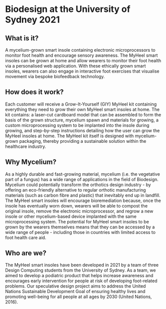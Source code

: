 # Biodesign at the University of Sydney 2021

## What is it?
A mycelium-grown smart insole containing electronic microprocessors to monitor foot health and encourage sensory awareness. The MyHeel smart insoles can be grown at home and allow wearers to monitor their foot health via a personalised web application. With these ethically grown smart insoles, wearers can also engage in interactive foot exercises that visualise movement via bespoke biofeedback technology.

## How does it work?
Each customer will receive a Grow-It-Yourself (GIY) MyHeel kit containing everything they need to grow their own MyHeel smart insoles at home. The kit contains: a laser-cut cardboard model that can be assembled to form the basis of the grown structure, mycelium spawn and materials for growing, a custom microprocessing system to be implanted into the insole during growing, and step-by-step instructions detailing how the user can grow the MyHeel insoles at home. The MyHeel kit itself is designed with mycelium-grown packaging, thereby providing a sustainable solution within the healthcare industry.

## Why Mycelium?
As a highly durable and fast-growing material, mycelium (i.e. the vegetative part of a fungus) has a wide range of applications in the field of Biodesign. Mycelium could potentially transform the orthotics design industry - by offering an eco-friendly alternative to regular orthotic manufacturing materials (such as carbon fibre and plastic) that inevitably end up in landfill. The MyHeel smart insoles will encourage bioremediation because, once the insole has eventually worn down, wearers will be able to compost the original insole, remove the electronic microprocessor, and regrow a new insole or other mycelium-based device implanted with the same microprocessing system. The potential for MyHeel smart insoles to be grown by the wearers themselves means that they can be accessed by a wide range of people - including those in countries with limited access to foot health care aid.

## Who are we?
The MyHeel smart insoles have been developed in 2021 by a team of three Design Computing students from the University of Sydney. As a team, we aimed to develop a podiatric product that helps increase awareness and encourages early intervention for people at risk of developing foot-related problems. Our speculative design project aims to address the United Nations Sustainable Development Goal of ensuring healthy lives and promoting well-being for all people at all ages by 2030 (United Nations, 2016).

